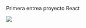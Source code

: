 Primera entrea proyecto React 

![](https://64.media.tumblr.com/5856c471711d9075da67e2a1a3f43526/310f475075443edb-24/s2048x3072/f8339522172ef9399d50d690117b4140a10062a8.gifv)
